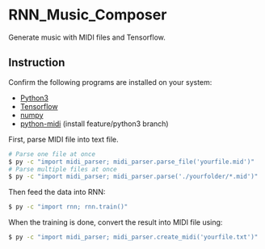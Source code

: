 # RNN_Music_Composer
Generate music with MIDI files and Tensorflow.

## Instruction
Confirm the following programs are installed on your system: 
* [Python3](https://www.python.org/downloads/)
* [Tensorflow](https://www.tensorflow.org/install/)
* [numpy](http://www.numpy.org/) 
* [python-midi](https://github.com/vishnubob/python-midi/) (install feature/python3 branch)

First, parse MIDI file into text file.
```bash
# Parse one file at once
$ py -c "import midi_parser; midi_parser.parse_file('yourfile.mid')"
# Parse multiple files at once
$ py -c "import midi_parser; midi_parser.parse('./yourfolder/*.mid')"
```
Then feed the data into RNN:
```bash
$ py -c "import rnn; rnn.train()"
```
When the training is done, convert the result into MIDI file using:
```bash
$ py -c "import midi_parser; midi_parser.create_midi('yourfile.txt')"
```
